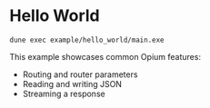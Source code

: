 # Hello World

```
dune exec example/hello_world/main.exe
```

This example showcases common Opium features:

- Routing and router parameters
- Reading and writing JSON
- Streaming a response
